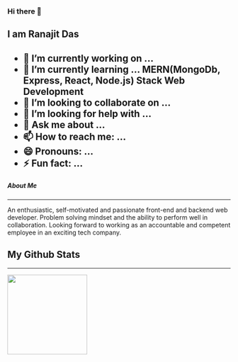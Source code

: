 ### Hi there 👋
<h2>I am Ranajit Das<h2>

<!--
**ranajitdasgithub/ranajitdasgithub** is a ✨ _special_ ✨ repository because its `README.md` (this file) appears on your GitHub profile.

Here are some ideas to get you started:
-->

- 🔭 I’m currently working on ...
- 🌱 I’m currently learning ... MERN(MongoDb, Express, React, Node.js) Stack Web Development
- 👯 I’m looking to collaborate on ...
- 🤔 I’m looking for help with ...
- 💬 Ask me about ...
- 📫 How to reach me: ...
- 😄 Pronouns: ...
- ⚡ Fun fact: ...
<h5>About Me</h5>

---

<text>An enthusiastic, self-motivated and passionate front-end
and backend web developer. Problem solving mindset and
the ability to perform well in collaboration. Looking forward
to working as an accountable and competent employee in
an exciting tech company.</text>

<h2>My Github Stats</h2>

---

<img height="180em" src="https://github-readme-stats.vercel.app/api?username=ranajitdasgithub&show_icons=true&hide_border=true&&count_private=true&include_all_commits=true" />

